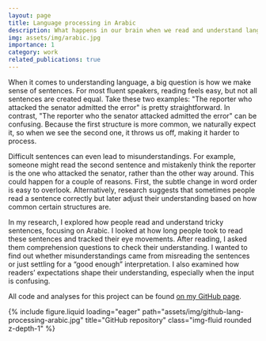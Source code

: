 ```yaml
---
layout: page
title: Language processing in Arabic
description: What happens in our brain when we read and understand language?
img: assets/img/arabic.jpg
importance: 1
category: work
related_publications: true
---
```

When it comes to understanding language, a big question is how we make sense of sentences. For most fluent speakers, reading feels easy, but not all sentences are created equal. Take these two examples: "The reporter who attacked the senator admitted the error" is pretty straightforward. In contrast, "The reporter who the senator attacked admitted the error" can be confusing. Because the first structure is more common, we naturally expect it, so when we see the second one, it throws us off, making it harder to process.

Difficult sentences can even lead to misunderstandings. For example, someone might read the second sentence and mistakenly think the reporter is the one who attacked the senator, rather than the other way around. This could happen for a couple of reasons. First, the subtle change in word order is easy to overlook. Alternatively, research suggests that sometimes people read a sentence correctly but later adjust their understanding based on how common certain structures are.

In my research, I explored how people read and understand tricky sentences, focusing on Arabic. I looked at how long people took to read these sentences and tracked their eye movements. After reading, I asked them comprehension questions to check their understanding. I wanted to find out whether misunderstandings came from misreading the sentences or just settling for a “good enough” interpretation. I also examined how readers’ expectations shape their understanding, especially when the input is confusing.


All code and analyses for this project can be found [on my GitHub page](https://github.com/nicoledodd/lang-processing-arabic).

<div class="container">
    <div class="row">
        <div class="col-sm-4">
        {% include figure.liquid loading="eager" path="assets/img/github-lang-processing-arabic.jpg" title="GitHub repository" class="img-fluid rounded z-depth-1" %}
        </div>
    </div>
</div>